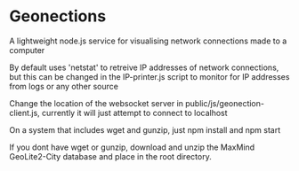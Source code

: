 Geonections
===========

A lightweight node.js service for visualising network connections made to a computer

By default uses 'netstat' to retreive IP addresses of network connections, but this can be changed in the IP-printer.js script to monitor for IP addresses from logs or any other source

Change the location of the websocket server in public/js/geonection-client.js, currently it will just attempt to connect to localhost

On a system that includes wget and gunzip, just npm install and npm start

If you dont have wget or gunzip, download and unzip the MaxMind GeoLite2-City database and place in the root directory.